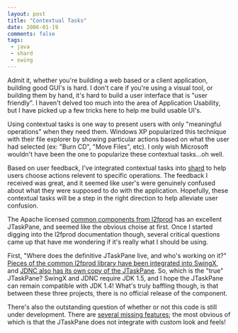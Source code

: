 ```yaml
---
layout: post
title: "Contextual Tasks"
date: 2006-01-19
comments: false
tags:
 - java
 - shard
 - swing
---
```


Admit it, whether you're building a web based or a client application, building good GUI's is hard. I don't care if you're using a visual tool, or building them by hand, it's hard to build a user interface that is "user friendly". I haven't delved too much into the area of Application Usability, but I have picked up a few tricks here to help me build usable UI's.



Using contextual tasks is one way to present users with only "meaningful operations" when they need them. Windows XP popularized this technique with their file explorer by showing particular actions based on what the user had selected (ex: "Burn CD", "Move Files", etc). I only wish Microsoft wouldn't have been the one to popularize these contextual tasks...oh well.



Based on user feedback, I've integrated contextual tasks into [shard](http://shard.codecrate.com) to help users choose actions relevent to specific operations. The feedback I received was great, and it seemed like user's were genuinely confused about what they were supposed to do with the application. Hopefully, these contextual tasks will be a step in the right direction to help alleviate user confusion.



The Apache licensed [common components from l2fprod](http://common.l2fprod.com/index.php) has an excellent JTaskPane, and seemed like the obvious choise at first. Once I started digging into the l2fprod documentation though, several critical questions came up that have me wondering if it's really what I should be using.



First, "Where does the definitive JTaskPane live, and who's working on it?" [Pieces of the common l2fprod library have been integrated into SwingX](http://www.jroller.com/page/l2fprod/?anchor=r_i_p_jtaskpanegroup_hello), and [JDNC also has its own copy of the JTaskPane](https://jdnc-incubator.dev.java.net/documentation/l2fprod/). So, which is the "true" JTaskPane? SwingX and JDNC require JDK 1.5, and I hope the JTaskPane can remain compatible with JDK 1.4! What's truly baffling though, is that between these three projects, there is no official release of the component.



There's also the outstanding question of whether or not this code is still under development. There are [several missing features](https://jdnc-incubator.dev.java.net/documentation/l2fprod/JTaskPaneGroup-plans.html); the most obvious of which is that the JTaskPane does not integrate with custom look and feels!
